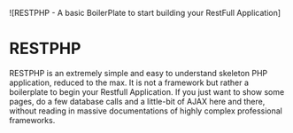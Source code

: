 ![RESTPHP - A basic BoilerPlate to start building your RestFull Application]

# RESTPHP

RESTPHP is an extremely simple and easy to understand skeleton PHP application, reduced to the max.
It is not a framework but rather a boilerplate to begin your Restfull Application.
If you just want to show some pages, do a few database calls and a little-bit of AJAX here and there, without
reading in massive documentations of highly complex professional frameworks.